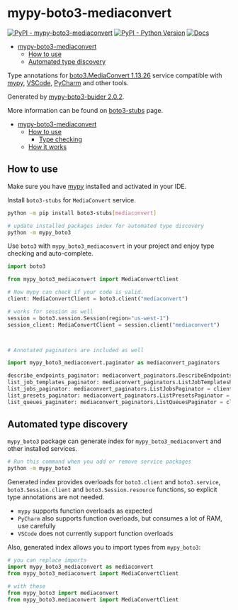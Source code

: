 # mypy-boto3-mediaconvert

[![PyPI - mypy-boto3-mediaconvert](https://img.shields.io/pypi/v/mypy-boto3-mediaconvert.svg?color=blue)](https://pypi.org/project/mypy-boto3-mediaconvert)
[![PyPI - Python Version](https://img.shields.io/pypi/pyversions/mypy-boto3-mediaconvert.svg?color=blue)](https://pypi.org/project/mypy-boto3-mediaconvert)
[![Docs](https://img.shields.io/readthedocs/mypy-boto3-builder.svg?color=blue)](https://mypy-boto3-builder.readthedocs.io/)

- [mypy-boto3-mediaconvert](#mypy-boto3-mediaconvert)
  - [How to use](#how-to-use)
  - [Automated type discovery](#automated-type-discovery)


Type annotations for
[boto3.MediaConvert 1.13.26](https://boto3.amazonaws.com/v1/documentation/api/1.13.26/reference/services/mediaconvert.html#MediaConvert) service
compatible with [mypy](https://github.com/python/mypy), [VSCode](https://code.visualstudio.com/),
[PyCharm](https://www.jetbrains.com/pycharm/) and other tools.

Generated by [mypy-boto3-buider 2.0.2](https://github.com/vemel/mypy_boto3_builder).

More information can be found on [boto3-stubs](https://pypi.org/project/boto3-stubs/) page.

- [mypy-boto3-mediaconvert](#mypy-boto3-mediaconvert)
  - [How to use](#how-to-use)
    - [Type checking](#type-checking)
  - [How it works](#how-it-works)

## How to use

Make sure you have [mypy](https://github.com/python/mypy) installed and activated in your IDE.

Install `boto3-stubs` for `MediaConvert` service.

```bash
python -m pip install boto3-stubs[mediaconvert]

# update installed packages index for automated type discovery
python -m mypy_boto3
```

Use `boto3` with `mypy_boto3_mediaconvert` in your project and enjoy type checking and auto-complete.

```python
import boto3

from mypy_boto3_mediaconvert import MediaConvertClient

# Now mypy can check if your code is valid.
client: MediaConvertClient = boto3.client("mediaconvert")

# works for session as well
session = boto3.session.Session(region="us-west-1")
session_client: MediaConvertClient = session.client("mediaconvert")



# Annotated paginators are included as well

import mypy_boto3_mediaconvert.paginator as mediaconvert_paginators

describe_endpoints_paginator: mediaconvert_paginators.DescribeEndpointsPaginator = client.get_paginator("describe_endpoints")
list_job_templates_paginator: mediaconvert_paginators.ListJobTemplatesPaginator = client.get_paginator("list_job_templates")
list_jobs_paginator: mediaconvert_paginators.ListJobsPaginator = client.get_paginator("list_jobs")
list_presets_paginator: mediaconvert_paginators.ListPresetsPaginator = client.get_paginator("list_presets")
list_queues_paginator: mediaconvert_paginators.ListQueuesPaginator = client.get_paginator("list_queues")
```

## Automated type discovery

`mypy_boto3` package can generate index for `mypy_boto3_mediaconvert` and other installed services.

```bash
# Run this command when you add or remove service packages
python -m mypy_boto3
```

Generated index provides overloads for `boto3.client` and `boto3.service`,
`boto3.Session.client` and `boto3.Session.resource` functions,
so explicit type annotations are not needed.

- `mypy` supports function overloads as expected
- `PyCharm` also supports function overloads, but consumes a lot of RAM, use carefully
- `VSCode` does not currently support function overloads

Also, generated index allows you to import types from `mypy_boto3`:

```python
# you can replace imports
import mypy_boto3_mediaconvert as mediaconvert
from mypy_boto3_mediaconvert import MediaConvertClient

# with these
from mypy_boto3 import mediaconvert
from mypy_boto3.mediaconvert import MediaConvertClient
```